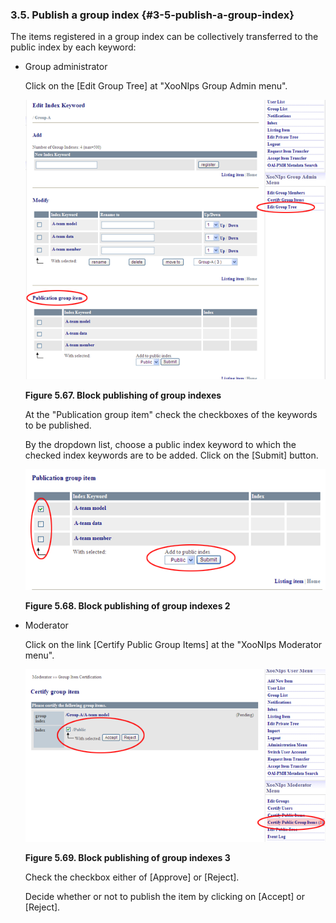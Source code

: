 ### 3.5. Publish a group index {#3-5-publish-a-group-index}

The items registered in a group index can be collectively transferred to the public index by each keyword:

*   Group administrator

    Click on the [Edit Group Tree] at &quot;XooNIps Group Admin menu&quot;.

    ![Block publishing of group indexes](../../assets/xoonips-operate101.png)

    **Figure 5.67. Block publishing of group indexes**

    At the &quot;Publication group item&quot; check the checkboxes of the keywords to be published.

    By the dropdown list, choose a public index keyword to which the checked index keywords are to be added. Click on the [Submit] button.

    ![Block publishing of group indexes 2](../../assets/xoonips-operate102.png)

    **Figure 5.68. Block publishing of group indexes 2**

*   Moderator

    Click on the link [Certify Public Group Items] at the &quot;XooNIps Moderator menu&quot;.

    ![Block publishing of group indexes 3](../../assets/xoonips-operate103.png)

    **Figure 5.69. Block publishing of group indexes 3**

    Check the checkbox either of [Approve] or [Reject].

    Decide whether or not to publish the item by clicking on [Accept] or [Reject].